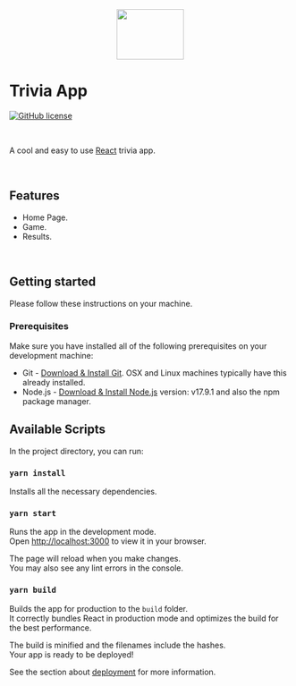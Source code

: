 <div align="center">
  <img src="https://freepngimg.com/thumb/vector/167644-photos-vector-think-free-clipart-hq.png" width="120" height="90"/>
  <br/>
</div>

# Trivia App

[![GitHub license](https://img.shields.io/github/license/sultan99/react-on-lambda.svg)](https://github.com/sultan99/react-on-lambda/blob/master/LICENSE)

<br/>

A cool and easy to use [React](https://github.com/facebook/react) trivia app.

<br/>

## Features

- Home Page.
- Game.
- Results.

<br/>

## Getting started

Please follow these instructions on your machine.

### Prerequisites

Make sure you have installed all of the following prerequisites on your development machine:

- Git - [Download & Install Git](https://git-scm.com/downloads). OSX and Linux machines typically have this already installed.
- Node.js - [Download & Install Node.js](https://nodejs.org/en/download/) version: v17.9.1 and also the npm package manager.

## Available Scripts

In the project directory, you can run:

### `yarn install`

Installs all the necessary dependencies.

### `yarn start`

Runs the app in the development mode.\
Open [http://localhost:3000](http://localhost:3000) to view it in your browser.

The page will reload when you make changes.\
You may also see any lint errors in the console.

### `yarn build`

Builds the app for production to the `build` folder.\
It correctly bundles React in production mode and optimizes the build for the best performance.

The build is minified and the filenames include the hashes.\
Your app is ready to be deployed!

See the section about [deployment](https://facebook.github.io/create-react-app/docs/deployment) for more information.
